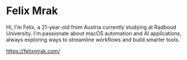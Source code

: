 # Felix Mrak

Hi, I'm Felix, a 21-year-old from Austria currently studying at Radboud University. I'm passionate about macOS automation and AI applications, always exploring ways to streamline workflows and build smarter tools.

https://felixmrak.com/
